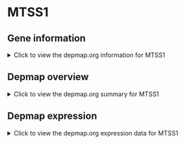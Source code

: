<h1>MTSS1</h1>

<h2>Gene information</h2>
<details>
  <summary>Click to view the depmap.org information for MTSS1</summary>
  <iframe src="https://depmap.org/portal/gene/MTSS1?tab=about" style="border:none;width:100%;height:800px"></iframe>
</details>

<h2>Depmap overview</h2>
<details>
  <summary>Click to view the depmap.org summary for MTSS1</summary>
  <iframe src="https://depmap.org/portal/gene/MTSS1?tab=overview" style="border:none;width:100%;height:800px"></iframe>
</details>

<h2>Depmap expression</h2>
<details>
  <summary>Click to view the depmap.org expression data for MTSS1</summary>
  <iframe src="https://depmap.org/portal/gene/MTSS1?tab=characterization" style="border:none;width:100%;height:800px"></iframe>
</details>


<!--
<h2>Reactome Pathway diagram</h2>
<details>
  <summary>Click to view Reactome pathway for MTSS1</summary>
  PNAME
</details>
-->



